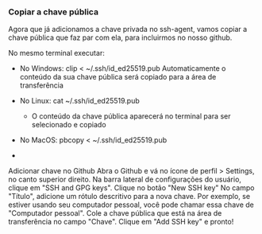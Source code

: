 ### Copiar a chave pública

Agora que já adicionamos a chave privada no ssh-agent, vamos copiar a chave pública que faz par com ela, para incluirmos no nosso github.

No mesmo terminal executar:
- No Windows: clip < ~/.ssh/id_ed25519.pub
  Automaticamente o conteúdo da sua chave pública será copiado para a área de transferência
  
- No Linux: cat ~/.ssh/id_ed25519.pub
  - O conteúdo da chave pública aparecerá no terminal para ser selecionado e copiado

- No MacOS: pbcopy < ~/.ssh/id_ed25519.pub
- 
Adicionar chave no Github
Abra o Github e vá no ícone de perfil > Settings, no canto superior direito.
Na barra lateral de configurações do usuário, clique em "SSH and GPG keys".
Clique no botão "New SSH key"
No campo "Título", adicione um rótulo descritivo para a nova chave. Por exemplo, se estiver usando seu computador pessoal, você pode chamar essa chave de "Computador pessoal".
Cole a chave pública que está na área de transferência no campo "Chave".
Clique em "Add SSH key" e pronto!
